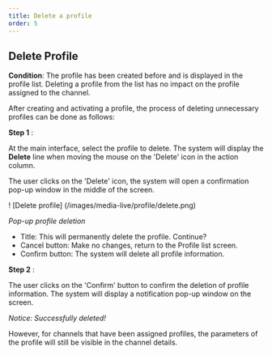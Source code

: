 ```yaml
---
title: Delete a profile
order: 5
---
```


## Delete Profile

**Condition**: The profile has been created before and is displayed in the profile list.
Deleting a profile from the list has no impact on the profile assigned to the channel.

After creating and activating a profile, the process of deleting unnecessary profiles can be done as follows:

**Step 1** :

At the main interface, select the profile to delete. The system will display the **Delete** line when moving the mouse on the 'Delete' icon in the action column.

The user clicks on the 'Delete' icon, the system will open a confirmation pop-up window in the middle of the screen.

! [Delete profile] (/images/media-live/profile/delete.png)

_Pop-up profile deletion_

- Title: This will permanently delete the profile. Continue?
- Cancel button: Make no changes, return to the Profile list screen.
- Confirm button: The system will delete all profile information.

**Step 2** :

The user clicks on the 'Confirm' button to confirm the deletion of profile information. The system will display a notification pop-up window on the screen.

 <!-- ![]() -->

_Notice: Successfully deleted!_

However, for channels that have been assigned profiles, the parameters of the profile will still be visible in the channel details.
